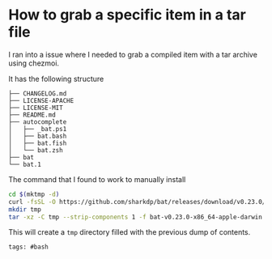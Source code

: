 # How to grab a specific item in a tar file

I ran into a issue where I needed to grab a compiled item with a tar
archive using chezmoi.

It has the following structure

    ├── CHANGELOG.md
    ├── LICENSE-APACHE
    ├── LICENSE-MIT
    ├── README.md
    ├── autocomplete
    │   ├── _bat.ps1
    │   ├── bat.bash
    │   ├── bat.fish
    │   └── bat.zsh
    ├── bat
    └── bat.1

The command that I found to work to manually install

```bash
cd $(mktmp -d)
curl -fsSL -O https://github.com/sharkdp/bat/releases/download/v0.23.0/bat-v0.23.0-x86_64-apple-darwin.tar.gz
mkdir tmp
tar -xz -C tmp --strip-components 1 -f bat-v0.23.0-x86_64-apple-darwin.tar.gz
```

This will create a `tmp` directory filled with the previous dump of
contents.

    tags: #bash
